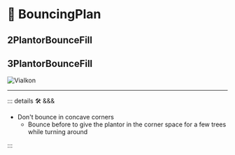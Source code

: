 # 🔻 <via>BouncingPlan</via>

## 2PlantorBounceFill

## 3PlantorBounceFill

![ViaIkon](/Ikon/Via_Ikon.png)

---

<!-- =================================================== -->
<!-- =================================================== -->
<!-- =================================================== -->
<!-- =================================================== -->
<!-- =================================================== -->
::: details 🛠 <dev>&&&</dev>

- Don't bounce in concave corners
    - Bounce before to give the plantor in the corner space for a few trees while turning around

:::
